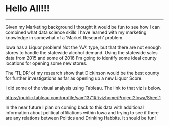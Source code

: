 # Hello All!!!
___

Given my Marketing background I thought it would be fun to see how I can combined what data science skills I have learned with my 
marketing knowledge in somewhat of a 'Market Research' problem.

Iowa has a Liquor problem! Not the 'AA' type, but that there are not enough stores to handle the statewide alcohol demand. 
Using the statewide sales data from 2015 and some of 2016 I'm going to identify some ideal county locations for opening some new stores.

The 'TL;DR' of my research show that Dickinson would be the best county for further investigations as far as opening up a new Liquor Score.

I did some of the visual analysis using Tableau.  The link to that viz is below.

https://public.tableau.com/profile/sam1371#!/vizhome/Project2Iowa/Sheet1





In the near future I plan on coming back to this data with additional information about political offiliations within Iowa and trying to see if there are any relations between Politics and Drinking Habbits.  It should be fun!
